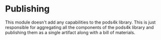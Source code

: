 # Publishing

This module doesn't add any capabilities to the pods4k library. This is just responsible for aggregating all the
components of the pods4k library and publishing them as a single artifact along with a bill of materials.
